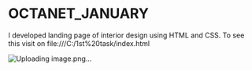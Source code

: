 # OCTANET_JANUARY
I developed landing page of interior design using HTML and CSS. To see this visit on file:///C:/1st%20task/index.html

![Uploading image.png…]()
